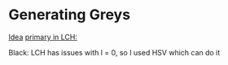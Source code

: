 # Generating Greys

[Idea](https://medium.com/cortes-studio/a-systematic-approach-to-harmonious-neutral-color-palettes-in-product-design-9b4aa19e2156)
[primary in LCH:](https://lch.oklch.com/#42.46,81.61,296.5,100)

Black: LCH has issues with l = 0, so I used HSV which can do it
